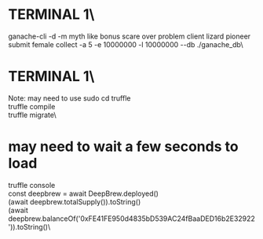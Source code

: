# TERMINAL 1\
ganache-cli -d -m myth like bonus scare over problem client lizard pioneer submit female collect -a 5 -e 10000000 -l 10000000 --db ./ganache_db\

# TERMINAL 1\
Note: may need to use sudo
cd truffle\
truffle compile\
truffle migrate\
# may need to wait a few seconds to load
truffle console\
const deepbrew = await DeepBrew.deployed()\
(await deepbrew.totalSupply()).toString()\
(await deepbrew.balanceOf('0xFE41FE950d4835bD539AC24fBaaDED16b2E32922')).toString()\
